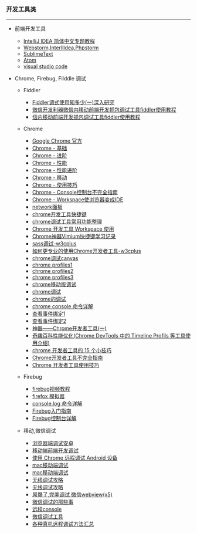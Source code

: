 ### 开发工具类

---

- 前端开发工具

   - [IntelliJ IDEA 简体中文专题教程](https://github.com/judasn/IntelliJ-IDEA-Tutorial)
   - [Webstorm,InterllIdea,Phpstorm](http://note.youdao.com/share/?id=e067fff1bf982796d480446c9eb274c0&type=note#/)
   - [SublimeText](https://github.com/jikeytang/sublime-text)
   - [Atom](https://atom.io/)
   - [visual studio code](https://code.visualstudio.com/b?utm_expid=101350005-21.ckupCbvGQMiML5eJsxWmxw.1&utm_referrer=http%3A%2F%2Fgold.xitu.io%2Fentry%2F56ecd1a75bbb50004c4ccd59)
   
- Chrome, Firebug, Filddle 调试
 
   - Fiddler
   
     - [Fiddler调式使用知多少(一)深入研究](http://www.cnblogs.com/tugenhua0707/p/4623317.html)
     - [微信开发利器微信内移动前端开发抓包调试工具fiddler使用教程](http://www.cnblogs.com/strick/p/4570006.html)
     - [信内移动前端开发抓包调试工具fiddler使用教程](http://gaoboy.com/article/26.html)
   
   - Chrome
   
     - [Google Chrome 官方](https://developer.chrome.com/devtools)
     - [Chrome - 基础](http://www.cnblogs.com/constantince/p/4565261.html)
     - [Chrome - 进阶](http://www.cnblogs.com/constantince/p/4579121.html)
     - [Chrome - 性能](http://www.cnblogs.com/constantince/p/4585983.html)
     - [Chrome - 性能进阶](http://www.cnblogs.com/constantince/p/4607497.html)
     - [Chrome - 移动](http://www.cnblogs.com/constantince/p/4624241.html)
     - [Chrome - 使用技巧](http://www.cnblogs.com/liyunhua/p/4544738.html)
     - [Chrome - Console控制台不完全指南](http://www.cnblogs.com/Wayou/p/chrome-console-tips-and-tricks.html)
     - [Chrome - Workspace使浏览器变成IDE](http://c7sky.com/chrome-devtools-workspace.html)
     - [network面板](http://www.html-js.com/article/Nothing-blind%202975)
     - [chrome开发工具快捷键](http://anti-code.com/devtools-cheatsheet/)
     - [chrome调试工具常用功能整理](http://www.html-js.com/article/2327)
     - [Chrome 开发工具 Workspace 使用](http://www.iinterest.net/2014/05/09/chrome-dev-tool-workspace/)
     - [Chrome神器Vimium快捷键学习记录](http://www.cppblog.com/deercoder/archive/2011/10/22/158886.html)
     - [sass调试-w3cplus](http://www.w3cplus.com/sassguide/debug.html)
     - [如何更专业的使用Chrome开发者工具-w3cplus](http://www.w3cplus.com/tools/how-to-use-chrome-devtools-like-a-pro.html)
     - [chrome调试canvas](http://sentsin.com/web/253.html)
     - [chrome profiles1](https://developer.chrome.com/devtools/index)
     - [chrome profiles2](http://h5dev.uc.cn/article-25-1.html)
     - [chrome profiles3](http://www.oschina.net/translate/performance-optimisation-with-timeline-profiles)
     - [chrome移动版调试](https://developer.chrome.com/devtools/docs/mobile-emulation)
     - [chrome调试](http://ued.taobao.org/blog/2012/06/debug-with-chrome-dev-tool/)
     - [chrome的调试](http://www.cnblogs.com/QLeelulu/archive/2011/08/28/2156402.html)
     - [chrome console 命令详解](https://developer.chrome.com/devtools/docs/commandline-api)
     - [查看事件绑定1](http://www.cnblogs.com/leonkao/p/3809655.html)
     - [查看事件绑定2](http://www.cnblogs.com/xiaoyao2011/p/3447421.html)
     - [神器——Chrome开发者工具(一)](http://segmentfault.com/a/1190000000683599)
     - [奇趣百科性能优化(Chrome DevTools 中的 Timeline Profils 等工具使用介绍)](https://xinranliu.me/2015-05-22-qiqu-performance/)
     - [chrome 开发者工具的 15 个小技巧](http://frontenddev.org/link/15-tips-of-chrome-developer-tools.html)
     - [Chrome开发者工具不完全指南](http://1ke.co/course/361)
     - [Chrome 开发者工具使用技巧](http://segmentfault.com/a/1190000003882567)
    
   - Firebug

     - [firebug视频教程](http://www.imooc.com/learn/137)
     - [firefox 模拟器](https://developer.mozilla.org/zh-CN/docs/Tools/WebIDE)
     - [console.log 命令详解](http://www.cnblogs.com/ctriphire/p/4116207.html)
     - [Firebug入门指南](http://www.ruanyifeng.com/blog/2008/06/firebug_tutorial.html)
     - [Firebug控制台详解](http://www.ruanyifeng.com/blog/2011/03/firebug_console_tutorial.html)

   - 移动,微信调试
   
     - [浏览器端调试安卓](https://openstf.github.io/)
     - [移动端前端开发调试](http://yujiangshui.com/multidevice-frontend-debug/)
     - [使用 Chrome 远程调试 Android 设备](https://github.com/yujiangshui/CN-Chrome-DevTools/blob/remote-debugging/md/Use-Tools/remote-debugging.md)
     - [mac移动端调试](http://plus.uc.cn/document/webapp/doc5.html)
     - [mac移动端调试](http://www.mihtool.com/)
     - [无线调试攻略](http://thx.github.io/mobile/debugging-in-mobile/)
     - [无线调试攻略](http://yanhaijing.com/mobile/2014/12/17/web-debug-for-mobile/)
     - [屌爆了,完美调试 微信webview(x5)](http://www.jianshu.com/p/ccf124f1f74b)
     - [微信调试的那些事](http://liyaodong.com/2015/07/06/%E5%BE%AE%E4%BF%A1%E8%B0%83%E8%AF%95%E7%9A%84%E9%82%A3%E4%BA%9B%E4%BA%8B/)
     - [远程console](http://jsconsole.com/)
     - [微信调试工具](http://blog.qqbrowser.cc/)
     - [各种真机远程调试方法汇总](https://github.com/jieyou/remote_inspect_web_on_real_device)
